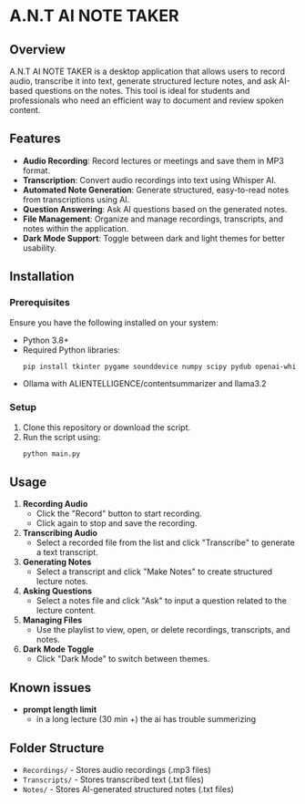 # A.N.T AI NOTE TAKER

## Overview
A.N.T AI NOTE TAKER is a desktop application that allows users to record audio, transcribe it into text, generate structured lecture notes, and ask AI-based questions on the notes. This tool is ideal for students and professionals who need an efficient way to document and review spoken content.

## Features
- **Audio Recording**: Record lectures or meetings and save them in MP3 format.
- **Transcription**: Convert audio recordings into text using Whisper AI.
- **Automated Note Generation**: Generate structured, easy-to-read notes from transcriptions using AI.
- **Question Answering**: Ask AI questions based on the generated notes.
- **File Management**: Organize and manage recordings, transcripts, and notes within the application.
- **Dark Mode Support**: Toggle between dark and light themes for better usability.

## Installation
### Prerequisites
Ensure you have the following installed on your system:
- Python 3.8+
- Required Python libraries:
  ```sh
  pip install tkinter pygame sounddevice numpy scipy pydub openai-whisper ollama
  ```
- Ollama with ALIENTELLIGENCE/contentsummarizer and llama3.2

### Setup
1. Clone this repository or download the script.
2. Run the script using:
   ```sh
   python main.py
   ```

## Usage
1. **Recording Audio**
   - Click the "Record" button to start recording.
   - Click again to stop and save the recording.
2. **Transcribing Audio**
   - Select a recorded file from the list and click "Transcribe" to generate a text transcript.
3. **Generating Notes**
   - Select a transcript and click "Make Notes" to create structured lecture notes.
4. **Asking Questions**
   - Select a notes file and click "Ask" to input a question related to the lecture content.
5. **Managing Files**
   - Use the playlist to view, open, or delete recordings, transcripts, and notes.
6. **Dark Mode Toggle**
   - Click "Dark Mode" to switch between themes.

## Known issues
- **prompt length limit**
    - in a long lecture (30 min +) the ai has trouble summerizing

## Folder Structure
- `Recordings/` - Stores audio recordings (.mp3 files)
- `Transcripts/` - Stores transcribed text (.txt files)
- `Notes/` - Stores AI-generated structured notes (.txt files)

